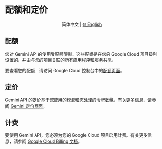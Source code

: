 # 配额和定价

<p align="center">
  简体中文 | <a href="../../../docs/quota-and-pricing.md">🌐 English</a>
</p>

## 配额

您对 Gemini API 的使用受配额限制。这些配额是在您的 Google Cloud 项目级别设置的，并由与您的项目关联的所有应用程序和服务共享。

要查看您的配额，请访问 Google Cloud 控制台中的[配额页面](https://console.cloud.google.com/iam-admin/quotas)。

## 定价

Gemini API 的定价基于您使用的模型和您处理的令牌数量。有关更多信息，请参阅 [Gemini 定价页面](https://ai.google/gemini#pricing)。

## 计费

要使用 Gemini API，您必须为您的 Google Cloud 项目启用计费。有关更多信息，请参阅 [Google Cloud Billing 文档](https://cloud.google.com/billing/docs)。